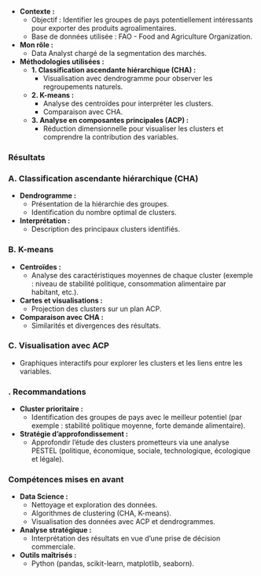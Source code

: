 - **Contexte :**
    - Objectif : Identifier les groupes de pays potentiellement intéressants pour exporter des produits agroalimentaires.
    - Base de données utilisée : FAO - Food and Agriculture Organization.
- **Mon rôle :**
    - Data Analyst chargé de la segmentation des marchés.
- **Méthodologies utilisées :**
    - **1. Classification ascendante hiérarchique (CHA) :**
        - Visualisation avec dendrogramme pour observer les regroupements naturels.
    - **2. K-means :**
        - Analyse des centroïdes pour interpréter les clusters.
        - Comparaison avec CHA.
    - **3. Analyse en composantes principales (ACP) :**
        - Réduction dimensionnelle pour visualiser les clusters et comprendre la contribution des variables.

### **Résultats**

### **A. Classification ascendante hiérarchique (CHA)**

- **Dendrogramme :**
    - Présentation de la hiérarchie des groupes.
    - Identification du nombre optimal de clusters.
- **Interprétation :**
    - Description des principaux clusters identifiés.

### **B. K-means**

- **Centroïdes :**
    - Analyse des caractéristiques moyennes de chaque cluster (exemple : niveau de stabilité politique, consommation alimentaire par habitant, etc.).
- **Cartes et visualisations :**
    - Projection des clusters sur un plan ACP.
- **Comparaison avec CHA :**
    - Similarités et divergences des résultats.

### **C. Visualisation avec ACP**

- Graphiques interactifs pour explorer les clusters et les liens entre les variables.

### **. Recommandations**

- **Cluster prioritaire :**
    - Identification des groupes de pays avec le meilleur potentiel (par exemple : stabilité politique moyenne, forte demande alimentaire).
- **Stratégie d’approfondissement :**
    - Approfondir l’étude des clusters prometteurs via une analyse PESTEL (politique, économique, sociale, technologique, écologique et légale).

### **Compétences mises en avant**

- **Data Science :**
    - Nettoyage et exploration des données.
    - Algorithmes de clustering (CHA, K-means).
    - Visualisation des données avec ACP et dendrogrammes.
- **Analyse stratégique :**
    - Interprétation des résultats en vue d’une prise de décision commerciale.
- **Outils maîtrisés :**
    - Python (pandas, scikit-learn, matplotlib, seaborn).
